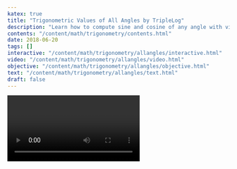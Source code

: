 ```yaml
---
katex: true
title: "Trigonometric Values of All Angles by TripleLog"
description: "Learn how to compute sine and cosine of any angle with video, interactive tools, and tips."
contents: "/content/math/trigonometry/contents.html"
date: 2018-06-20
tags: []
interactive: "/content/math/trigonometry/allangles/interactive.html"
video: "/content/math/trigonometry/allangles/video.html"
objective: "/content/math/trigonometry/allangles/objective.html"
text: "/content/math/trigonometry/allangles/text.html"
draft: false
---
```


<video>Hello!</video>
